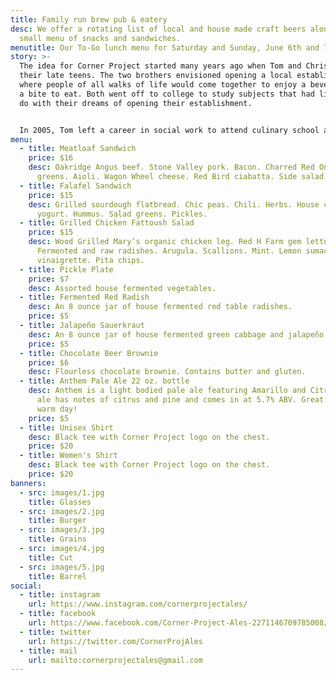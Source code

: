 ```yaml
---
title: Family run brew pub & eatery
desc: We offer a rotating list of local and house made craft beers along with a
  small menu of snacks and sandwiches.
menutitle: Our To-Go lunch menu for Saturday and Sunday, June 6th and 7th
story: >-
  The idea for Corner Project started many years ago when Tom and Chris were in
  their late teens. The two brothers envisioned opening a local establishment
  where people of all walks of life would come together to enjoy a beverage and
  a bite to eat. Both went off to college to study subjects that had little to
  do with their dreams of opening their establishment.


  In 2005, Tom left a career in social work to attend culinary school and a few years later, Chris began brewing beer on his stove-top. In early 2017 the two of them revisited their dream in a more serious mindset and brought the concept of Corner Project to fruition.
menu:
  - title: Meatloaf Sandwich
    price: $16
    desc: Oakridge Angus beef. Stone Valley pork. Bacon. Charred Red Onion. Field
      greens. Aioli. Wagon Wheel cheese. Red Bird ciabatta. Side salad.
  - title: Falafel Sandwich
    price: $15
    desc: Grilled sourdough flatbread. Chic peas. Chili. Herbs. House cultured
      yogurt. Hummus. Salad greens. Pickles.
  - title: Grilled Chicken Fattoush Salad
    price: $15
    desc: Wood Grilled Mary’s organic chicken leg. Red H Farm gem lettuces.
      Fermented and raw radishes. Arugula. Scallions. Mint. Lemon sumac
      vinaigrette. Pita chips.
  - title: Pickle Plate
    price: $7
    desc: Assorted house fermented vegetables.
  - title: Fermented Red Radish
    desc: An 8 ounce jar of house fermented red table radishes.
    price: $5
  - title: Jalapeño Sauerkraut
    desc: An 8 ounce jar of house fermented green cabbage and jalapeño.
    price: $5
  - title: Chocolate Beer Brownie
    price: $6
    desc: Flourless chocolate brownie. Contains butter and gluten.
  - title: Anthem Pale Ale 22 oz. bottle
    desc: Anthem is a light bodied pale ale featuring Amarillo and Citra hops. This
      ale has notes of citrus and pine and comes in at 5.7% ABV. Great for a
      warm day!
    price: $5
  - title: Unisex Shirt
    desc: Black tee with Corner Project logo on the chest.
    price: $20
  - title: Women's Shirt
    desc: Black tee with Corner Project logo on the chest.
    price: $20
banners:
  - src: images/1.jpg
    title: Glasses
  - src: images/2.jpg
    title: Burger
  - src: images/3.jpg
    title: Grains
  - src: images/4.jpg
    title: Cut
  - src: images/5.jpg
    title: Barrel
social:
  - title: instagram
    url: https://www.instagram.com/cornerprojectales/
  - title: facebook
    url: https://www.facebook.com/Corner-Project-Ales-2271146709785008/
  - title: twitter
    url: https://twitter.com/CornerProjAles
  - title: mail
    url: mailto:cornerprojectales@gmail.com
---
```

